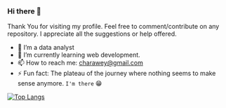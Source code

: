### Hi there 👋

Thank You for visiting my profile.
Feel free to comment/contribute on any repository.
I appreciate all the suggestions or help offered.

- 🔭 I’m a data analyst
- 🌱 I’m currently learning web development.
- 📫 How to reach me: charawey@gmail.com
- ⚡ Fun fact: The plateau of the journey where nothing seems to make sense anymore. `I'm there` :grin:


[![Top Langs](https://github-readme-stats.vercel.app/api/top-langs/?username=Charawey-X&layout=compact)](https://github.com/anuraghazra/github-readme-stats)

